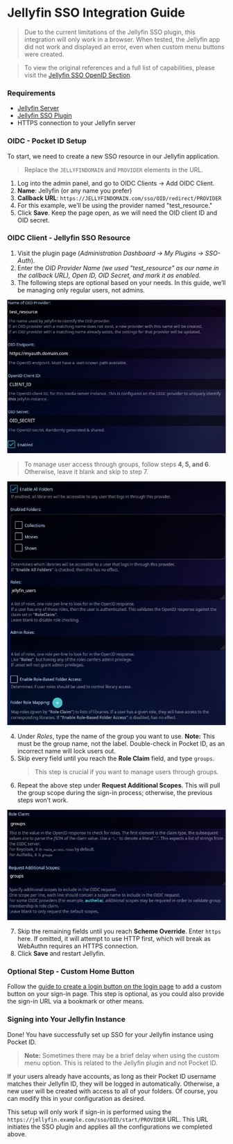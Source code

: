 # Jellyfin SSO Integration Guide

> Due to the current limitations of the Jellyfin SSO plugin, this integration will only work in a browser. When tested, the Jellyfin app did not work and displayed an error, even when custom menu buttons were created.

> To view the original references and a full list of capabilities, please visit the [Jellyfin SSO OpenID Section](https://github.com/9p4/jellyfin-plugin-sso?tab=readme-ov-file#openid).

### Requirements
- [Jellyfin Server](https://jellyfin.org/downloads/server)
- [Jellyfin SSO Plugin](https://github.com/9p4/jellyfin-plugin-sso)
- HTTPS connection to your Jellyfin server

### OIDC - Pocket ID Setup
To start, we need to create a new SSO resource in our Jellyfin application.

> Replace the `JELLYFINDOMAIN` and `PROVIDER` elements in the URL.

1. Log into the admin panel, and go to OIDC Clients -> Add OIDC Client.
2. **Name**: Jellyfin (or any name you prefer)
3. **Callback URL**: `https://JELLYFINDOMAIN.com/sso/OID/redirect/PROVIDER`
4. For this example, we’ll be using the provider named "test_resource."
5. Click **Save**. Keep the page open, as we will need the OID client ID and OID secret.

### OIDC Client - Jellyfin SSO Resource

1. Visit the plugin page (<i>Administration Dashboard -> My Plugins -> SSO-Auth</i>).
2. Enter the <i>OID Provider Name (we used "test_resource" as our name in the callback URL), Open ID, OID Secret, and mark it as enabled.</i>
3. The following steps are optional based on your needs. In this guide, we’ll be managing only regular users, not admins.

![img.png](imgs/jelly_fin_img.png)

> To manage user access through groups, follow steps **4, 5, and 6**. Otherwise, leave it blank and skip to step 7.

![img2.png](imgs/jelly_fin_img2.png)

4. Under <i>Roles</i>, type the name of the group you want to use. **Note:** This must be the group name, not the label. Double-check in Pocket ID, as an incorrect name will lock users out.
5. Skip every field until you reach the **Role Claim** field, and type `groups`.
   > This step is crucial if you want to manage users through groups.
6. Repeat the above step under **Request Additional Scopes**. This will pull the group scope during the sign-in process; otherwise, the previous steps won’t work.

![img3.png](imgs/jelly_fin_img3.png)

7. Skip the remaining fields until you reach **Scheme Override**. Enter `https` here. If omitted, it will attempt to use HTTP first, which will break as WebAuthn requires an HTTPS connection.
8. Click **Save** and restart Jellyfin.

### Optional Step - Custom Home Button
Follow the [guide to create a login button on the login page](https://github.com/9p4/jellyfin-plugin-sso?tab=readme-ov-file#creating-a-login-button-on-the-main-page) to add a custom button on your sign-in page. This step is optional, as you could also provide the sign-in URL via a bookmark or other means.

### Signing into Your Jellyfin Instance
Done! You have successfully set up SSO for your Jellyfin instance using Pocket ID.

> **Note:** Sometimes there may be a brief delay when using the custom menu option. This is related to the Jellyfin plugin and not Pocket ID.

If your users already have accounts, as long as their Pocket ID username matches their Jellyfin ID, they will be logged in automatically. Otherwise, a new user will be created with access to all of your folders. Of course, you can modify this in your configuration as desired.

This setup will only work if sign-in is performed using the `https://jellyfin.example.com/sso/OID/start/PROVIDER` URL. This URL initiates the SSO plugin and applies all the configurations we completed above.
